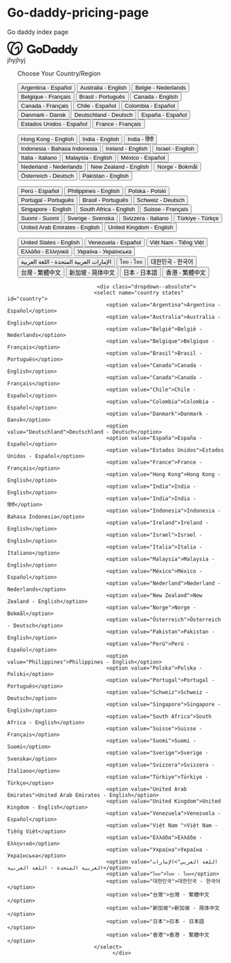 # Go-daddy-pricing-page
Go daddy index page
 <div class="lang-currency">
                        <svg fill="currentColor" width="10.375rem" height="2.125rem" viewBox="0 0 166 34" class="logo-mark" xmlns="http://www.w3.org/2000/svg">
                            <path d="M30.824 1.453c-3.713-2.316-8.603-1.77-12.963.972-4.347-2.74-9.239-3.288-12.948-.972C-.955 5.12-1.667 14.564 3.32 22.546c3.677 5.887 9.428 9.335 14.548 9.271 5.119.064 10.87-3.384 14.547-9.27C37.4 14.563 36.692 5.12 30.824 1.452zM6.02 20.863a19.112 19.112 0 01-2.303-5.273 15.067 15.067 0 01-.5-4.97C3.44 7.673 4.64 5.375 6.598 4.15c1.957-1.224 4.544-1.295 7.299-.203.419.169.829.358 1.228.568a22.496 22.496 0 00-3.956 4.754C8.14 14.116 7.215 19.511 8.272 23.81a19.723 19.723 0 01-2.253-2.947zm26.003-5.273a19.158 19.158 0 01-2.302 5.272 19.733 19.733 0 01-2.254 2.954c.946-3.855.303-8.576-2.014-13.005a.583.583 0 00-.837-.228l-7.225 4.515a.59.59 0 00-.188.813l1.06 1.695a.59.59 0 00.814.188l4.683-2.925c.151.454.303.901.416 1.363.442 1.617.611 3.297.5 4.97-.223 2.95-1.424 5.247-3.38 6.471a6.607 6.607 0 01-3.35.97h-.15a6.599 6.599 0 01-3.35-.97c-1.958-1.224-3.159-3.521-3.381-6.472-.11-1.672.058-3.352.5-4.969a19.671 19.671 0 016.03-9.65 15.108 15.108 0 014.241-2.629c2.748-1.092 5.34-1.02 7.298.203 1.958 1.224 3.157 3.522 3.38 6.47a15.105 15.105 0 01-.49 4.964z M74.065 12.892c-4.06 0-7.34 3.169-7.34 7.2 0 4.004 3.28 7.121 7.34 7.121 4.086 0 7.366-3.112 7.366-7.12 0-4.03-3.275-7.2-7.366-7.2zm0 10.557c-1.871 0-3.295-1.513-3.295-3.384s1.424-3.407 3.295-3.407c1.898 0 3.322 1.54 3.322 3.412 0 1.87-1.424 3.385-3.322 3.385v-.006zM90.583 7.362h-7.468a.6.6 0 00-.61.612v18.208a.605.605 0 00.61.648h7.468c5.977 0 10.13-3.975 10.13-9.758 0-5.818-4.153-9.71-10.13-9.71zm.177 15.622h-4.087V11.198h4.087c3.308 0 5.588 2.474 5.588 5.866 0 3.336-2.28 5.92-5.588 5.92zm24.82-9.7h-2.809a.633.633 0 00-.582.612v.833c-.64-1.057-2.085-1.835-3.884-1.835-3.503 0-6.783 2.751-6.783 7.145 0 4.37 3.251 7.171 6.755 7.171 1.806 0 3.28-.777 3.92-1.834v.861a.587.587 0 00.582.585h2.808a.571.571 0 00.584-.585V13.896a.594.594 0 00-.592-.612zm-6.533 10.196c-1.86 0-3.256-1.43-3.256-3.412s1.397-3.41 3.256-3.41c1.86 0 3.257 1.426 3.257 3.408 0 1.983-1.395 3.412-3.257 3.412v.002zm22.294-16.118h-2.808a.592.592 0 00-.61.584v6.728c-.648-1.002-2.114-1.78-3.948-1.78-3.476 0-6.7 2.751-6.7 7.145 0 4.37 3.252 7.171 6.755 7.171 1.806 0 3.17-.777 3.92-1.834v.861c0 .322.261.583.583.585h2.808a.57.57 0 00.584-.585V7.95a.57.57 0 00-.584-.588zm-6.532 16.152c-1.852 0-3.237-1.444-3.237-3.448 0-2.003 1.39-3.447 3.237-3.447 1.846 0 3.237 1.444 3.237 3.447 0 2.004-1.384 3.448-3.237 3.448zm22.29-16.152h-2.803a.594.594 0 00-.612.584v6.728c-.64-1.002-2.114-1.78-3.947-1.78-3.477 0-6.7 2.751-6.7 7.145 0 4.37 3.253 7.171 6.755 7.171 1.807 0 3.168-.777 3.92-1.834v.861a.587.587 0 00.584.585h2.803a.568.568 0 00.582-.585V7.95a.568.568 0 00-.582-.588zm-6.532 16.152c-1.853 0-3.237-1.444-3.237-3.448 0-2.003 1.39-3.447 3.237-3.447 1.846 0 3.237 1.444 3.237 3.447 0 2.004-1.38 3.448-3.232 3.448h-.005zm21.906-9.283l-4.19 14.37c-.809 2.556-2.613 4.086-5.421 4.086-1.277 0-2.44-.261-3.35-.782-.531-.303-.971-.58-.971-1.023 0-.275.089-.417.25-.675l.832-1.246c.235-.348.408-.461.66-.461a.96.96 0 01.554.192c.523.339 1.008.63 1.748.63.864 0 1.524-.277 1.88-1.306l.36-1.193h-1.696c-.418 0-.648-.249-.751-.584l-3.75-12.008c-.14-.473-.011-.946.683-.946h2.954c.36 0 .613.123.771.64l2.77 9.67 2.589-9.67c.082-.334.306-.64.75-.64h2.802c.552-.001.719.387.526.946zm-96.806 4.274v7.676a.625.625 0 01-.635.634h-2.317a.623.623 0 01-.634-.634v-2.015c-1.472 1.858-4.03 3.028-6.924 3.028-5.434 0-9.681-4.088-9.681-9.908 0-6.048 4.585-10.217 10.377-10.217 4.276 0 7.694 1.839 9.212 5.537a.843.843 0 01.07.309c0 .175-.116.307-.486.435l-2.706 1.042a.694.694 0 01-.511.009.783.783 0 01-.324-.371c-.971-1.847-2.7-3.1-5.36-3.1-3.45 0-5.922 2.694-5.922 6.188 0 3.387 2.104 6.172 6.02 6.172 2.06 0 3.703-.97 4.469-2.037H57.87a.625.625 0 01-.634-.635v-2.086a.625.625 0 01.634-.634h7.161a.604.604 0 01.635.607z M162.55 10.442v-.186c0-.013.004-.026.012-.036a.052.052 0 01.034-.013h1.183c.013 0 .025.005.034.013.009.01.013.023.013.036v.186a.052.052 0 01-.013.034.047.047 0 01-.034.013h-.432v1.167a.05.05 0 01-.048.048h-.224a.044.044 0 01-.032-.014.047.047 0 01-.015-.034v-1.167h-.432a.044.044 0 01-.047-.047zm2.068-.193l.323.75.324-.75a.066.066 0 01.026-.032.087.087 0 01.044-.01h.375a.044.044 0 01.047.046v1.404a.044.044 0 01-.045.047h-.21a.047.047 0 01-.035-.013.042.042 0 01-.013-.034v-1.06l-.348.77a.084.084 0 01-.026.038.08.08 0 01-.043.01h-.172a.078.078 0 01-.042-.01.073.073 0 01-.026-.037l-.346-.77v1.06a.052.052 0 01-.013.033.052.052 0 01-.032.013h-.216a.042.042 0 01-.03-.013.042.042 0 01-.013-.034v-1.404a.044.044 0 01.047-.046h.364c.014 0 .029.003.042.01.009.009.015.02.018.032z" />
                        </svg>
                        <div class="css--dropdown">
                            jhyjhyj
                            <div class="dropdown--hidden">
                                <ul class="dropdown_ul">
                                    <p>Choose Your Country/Region</p>
                                    <button class="ul--btn">Argentina - Español</button>
                                    <button class="ul--btn">Australia - English</button>
                                    <button class="ul--btn">Belgie - Nederlands</button>
                                    <button class="ul--btn">Belgique - Français</button>
                                    <button class="ul--btn">Brasil - Português</button>
                                    <button class="ul--btn">Canada - English</button>
                                    <button class="ul--btn">Canada - Français</button>
                                    <button class="ul--btn">Chile - Español</button>
                                    <button class="ul--btn">Colombia - Español</button>
                                    <button class="ul--btn">Danmark - Dansk</button>
                                    <button class="ul--btn">Deutschland - Deutsch</button>
                                    <button class="ul--btn">España - Español</button>
                                    <button class="ul--btn">Estados Unidos - Español</button>
                                    <button class="ul--btn">France - Français</button>
                                </ul>
                                <ul class="dropdown_ul"> 
                                    <button class="ul--btn">Hong Kong - English</button>
                                    <button class="ul--btn">India - English</button>
                                    <button class="ul--btn">India - हिंदी</button>
                                    <button class="ul--btn">Indonesia - Bahasa Indonesia</button>
                                    <button class="ul--btn">Ireland - English</button>
                                    <button class="ul--btn">Israel - English</button>
                                    <button class="ul--btn">Italia - Italiano</button>
                                    <button class="ul--btn">Malaysia - English</button>
                                    <button class="ul--btn">México - Español</button>
                                    <button class="ul--btn">Nederland - Nederlands</button>
                                    <button class="ul--btn">New Zealand - English</button>
                                    <button class="ul--btn">Norge - Bokmål</button>
                                    <button class="ul--btn">Österreich - Deutsch</button>
                                    <button class="ul--btn">Pakistan - English</button>
                                </ul>
                                <ul class="dropdown_ul">
                                    <button class="ul--btn">Perú - Español</button>
                                    <button class="ul--btn">Philippines - English</button>
                                    <button class="ul--btn">Polska - Polski</button>
                                    <button class="ul--btn">Portugal - Português</button>
                                    <button class="ul--btn">Brasil - Português</button>
                                    <button class="ul--btn">Schweiz - Deutsch</button>
                                    <button class="ul--btn">Singapore - English</button>
                                    <button class="ul--btn">South Africa - English</button>
                                    <button class="ul--btn">Suisse - Français</button>
                                    <button class="ul--btn">Suomi - Suomi</button>
                                    <button class="ul--btn">Sverige - Svenska</button>
                                    <button class="ul--btn">Svizzera - Italiano</button>
                                    <button class="ul--btn">Türkiye - Türkçe</button>
                                    <button class="ul--btn">United Arab Emirates - English</button>
                                    <button class="ul--btn">United Kingdom - English</button>
                                </ul>
                                <ul class="dropdown_ul">
                                    <button class="ul--btn">United States - English</button>
                                    <button class="ul--btn">Venezuela - Español</button>
                                    <button class="ul--btn">Việt Nam - Tiếng Việt</button>
                                    <button class="ul--btn">Ελλάδα - Ελληνικά</button>
                                    <button class="ul--btn">Україна - Українська</button>
                                    <button class="ul--btn">الإمارات العربية المتحدة - اللغة العربية</button>
                                    <button class="ul--btn">ไทย - ไทย</button>
                                    <button class="ul--btn">대한민국 - 한국어</button>
                                    <button class="ul--btn">台灣 - 繁體中文</button>
                                    <button class="ul--btn">新加坡 - 简体中文</button>
                                    <button class="ul--btn">日本 - 日本語</button>
                                    <button class="ul--btn">香港 - 繁體中文</button>
                                </ul>
                            </div>
                        </div>
                    </div
                    knhouifgvhfvb;dfuovbhfgbujgtbgnhmnhmn
                    
                                 <div class="dropdown--absolute">
                                <select name="country states" id="country">
                                    <option value="Argentina">Argentina - Español</option>
                                    <option value="Australia">Australia - English</option>
                                    <option value="België">België - Nederlands</option>
                                    <option value="Belgique">Belgique - Français</option>
                                    <option value="Brasil">Brasil - Português</option>
                                    <option value="Canada">Canada - English</option>
                                    <option value="Canada">Canada - Français</option>
                                    <option value="Chile">Chile - Español</option>
                                    <option value="Colombia">Colombia - Español</option>
                                    <option value="Danmark">Danmark - Dansk</option>
                                    <option value="Deutschland">Deutschland - Deutsch</option>
                                    <option value="España">España - Español</option>
                                    <option value="Estados Unidos">Estados Unidos - Español</option>
                                    <option value="France">France - Français</option>
                                    <option value="Hong Kong">Hong Kong - English</option>
                                    <option value="India">India - English</option>
                                    <option value="India">India - हिंदी</option>
                                    <option value="Indonesia">Indonesia - Bahasa Indonesia</option>
                                    <option value="Ireland">Ireland - English</option>
                                    <option value="Israel">Israel - English</option>
                                    <option value="Italia">Italia - Italiano</option>
                                    <option value="Malaysia">Malaysia - English</option>
                                    <option value="México">México - Español</option>
                                    <option value="Nederland">Nederland - Nederlands</option>
                                    <option value="New Zealand">New Zealand - English</option>
                                    <option value="Norge">Norge - Bokmål</option>
                                    <option value="Österreich">Österreich - Deutsch</option>
                                    <option value="Pakistan">Pakistan - English</option>
                                    <option value="Perú">Perú - Español</option>
                                    <option value="Philippines">Philippines - English</option>
                                    <option value="Polska">Polska - Polski</option>
                                    <option value="Portugal">Portugal - Português</option>
                                    <option value="Schweiz">Schweiz - Deutsch</option>
                                    <option value="Singapore">Singapore - English</option>
                                    <option value="South Africa">South Africa - English</option>
                                    <option value="Suisse">Suisse - Français</option>
                                    <option value="Suomi">Suomi - Suomi</option>
                                    <option value="Sverige">Sverige - Svenska</option>
                                    <option value="Svizzera">Svizzera - Italiano</option>
                                    <option value="Türkiye">Türkiye - Türkçe</option>
                                    <option value="United Arab Emirates">United Arab Emirates - English</option>
                                    <option value="United Kingdom">United Kingdom - English</option>
                                    <option value="Venezuela">Venezuela - Español</option>
                                    <option value="Việt Nam ">Việt Nam - Tiếng Việt</option>
                                    <option value="Ελλάδα">Ελλάδα - Ελληνικά</option>
                                    <option value="Україна">Україна - Українська</option>
                                    <option value="اللغة العربي">الإمارات العربية المتحدة - اللغة العربية</option>
                                    <option value="ไทย">ไทย - ไทย</option>
                                    <option value="대한민국">대한민국 - 한국어</option>
                                    <option value="台灣">台灣 - 繁體中文</option>
                                    <option value="新加坡">新加坡 - 简体中文</option>
                                    <option value="日本">日本 - 日本語</option>
                                    <option value="香港">香港 - 繁體中文</option>
                                </select>
                                      </div>